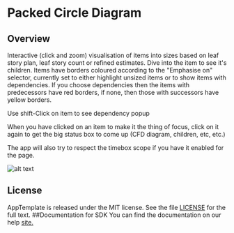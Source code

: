Packed Circle Diagram
=================
## Overview
Interactive (click and zoom) visualisation of items into sizes based on leaf story plan, leaf story count or refined estimates. Dive into the item to see it's children. Items have borders coloured according to the "Emphasise on" selector, currently set to either highlight unsized items or to show items with dependencies. If you choose dependencies then the items with predecessors have red borders, if none, then those with successors have yellow borders.

Use shift-Click on item to see dependency popup

When you have clicked on an item to make it the thing of focus, click on it again to get the big status box to come up (CFD diagram, children, etc, etc.)

The app will also try to respect the timebox scope if you have it enabled for the page.

![alt text](https://github.com/nikantonelli/packed-circle-diagram/blob/Feature-Development/images/Untitled.png)
## License
AppTemplate is released under the MIT license.  See the file [LICENSE](./LICENSE) for the full text.
##Documentation for SDK
You can find the documentation on our help [site.](https://help.rallydev.com/apps/2.0rc3/doc/)
